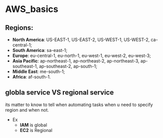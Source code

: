 # AWS_basics
## Regions:
- **North America**: US-EAST-1, US-EAST-2, US-WEST-1, US-WEST-2, ca-central-1; 
- **South America**: sa-east-1;
- **Europe**: eu-central-1, eu-north-1, eu-west-1, eu-west-2, eu-west-3;
- **Asia Pacific**: ap-northeast-1, ap-northeast-2, ap-northeast-3, ap-southeast-1, ap-southeast-2, ap-south-1;
- **Middle East**: me-south-1;
- **Africa**: af-south-1.

## globla service  VS regional service
its matter to know to tell when automating tasks when u need to specify region and when not.
- Ex
  - **IAM** is global
  - **EC2** is Regional
  
